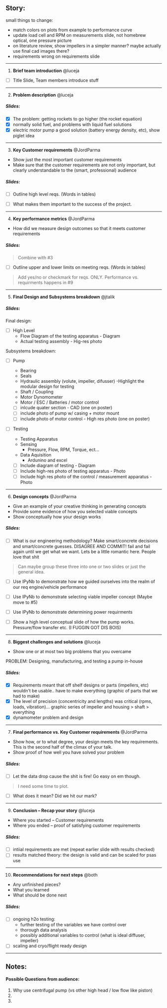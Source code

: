 ## Story: 

small things to change:
 - match colors on plots from example to performance curve
 - update load cell and RPM on measurements slide, not homebrew optical, one pressure picture
 - on literature review, show impellers in a simpler manner? maybe actually use final cad images there?
 - requirements wrong on requirements slide

---

1. **Brief team introduction** @luceja
- [ ] Title Slide, Team members introduce stuff

---

2. **Problem description** @luceja

##### Slides:

- [x] The problem: getting rockets to go higher (the rocket equation)
- [x] normally solid fuel, and problems with liquid fuel solutions
- [x] electric motor pump a good solution (battery energy density, etc), show piglet idea

---

3. **Key Customer requirements** @JordParma

- Show just the most important customer requirements
- Make sure that the customer requirements are not only important, but clearly understandable to the (smart, professional)   audience

##### Slides:

- [ ] Outline high level reqs. (Words in tables)
- [ ] What makes them important to the success of the project. 


---

4. **Key performance metrics** @JordParma

- How did we measure design outcomes so that it meets customer requirements

##### Slides:

> Combine with #3

- [ ] Outline upper and lower limits on meeting reqs. (Words in tables)

> Add yes/no or checkmark for reqs. ONLY. Performance vs. requirments happens in #9

---
5. **Final Design and Subsystems breakdown** @jtalik

##### Slides:

Final design:
- [ ] High Level
	-  Flow Diagram of the testing apparatus - Diagram 
	-  Actual testing assembly - Hig-res photo

Subsystems breakdown:
- [ ] Pump 
	- Bearing
	- Seals 
	- Hydraulic assembly (volute, impeller, difusser)
		-Highlight the modular design for testing
	- Shaft / Coupling
	- Motor Dynomometer
	- Motor / ESC / Batteries / motor control 

	- [ ] inlcude quater section - CAD (one on poster)
	- [ ] include photo of pump w/ casing + motor mount
	- [ ] include photo of motor control - High res photo (one on poster)

- [ ] Testing
	- Testing Apparatus
	- Sensing 
		- Pressure, Flow, RPM, Torque, ect... 
	- Data Aquisition 
		- Ardunino and excel 

	- [ ] Include diagram of testing -  Diagram
	- [ ] Include high-res photo of testing apparatus - Photo
	- [ ] Include high res photo of the control / measurement apparatus - Photo 
---

6. **Design concepts** @JordParma

- Give an example of your creative thinking in generating concepts
- Provide some evidence of how you selected viable concepts
- Show conceptually how your design works

##### Slides:

- [ ] What is our engineering methodology? Make smart/concrete decisions and smart/concrete guesses. DISAGREE AND COMMIT!
      fail and fail again until we get what we want. Lets be a little romantic here. People love that shit

> Can maybe group these three into one or two slides or just the general idea.

- [ ] Use IPyNb to demonstrate how we guided ourselves into the realm of our req engine/vehicle performance
- [ ] Use IPyNb to demonstrate selecting viable impeller concept (Maybe move to #5)
- [ ] Use IPyNb to demonstrate determining power requirments

- [ ] Show a high level conceptual slide of how the pump works. Pressure/flow transfer etc. (I FUGGIN GOT DIS BOIS)
 
---
8. **Biggest challenges and solutions** @luceja
- Show one or at most two big problems that you overcame

PROBLEM: Designing, manufacturing, and testing a pump in-house

##### Slides:

- [x] Requirements meant that off shelf designs or parts (impellers, etc) wouldn't be usable.. have to make everything (graphic of parts that we had to make)
- [x] The level of precision (concentricity and lengths) was critical (rpms, loads, vibration)... graphic series of impeller and housing > shaft > everything
- [x] dynamometer problem and design

---

7. **Final performance vs. Key Customer requirements** @JordParma

- Show how, or to what degree, your design meets the key requirements. This is the second half of the climax of your talk.
- Show proof of how well you have solved your problem

##### Slides:

- [ ] Let the data drop cause the shit is fire! Go easy on em though. 

> I need some time to plot.

- [ ] What does it mean? Did we hit our mark?

---

9. **Conclusion – Recap your story** @luceja

- Where you started – Customer requirements
- Where you ended – proof of satisfying customer requirements

##### Slides:

- [ ] intiial requirements are met (repeat earlier slide with results checked)
- [ ] results matched theory: the design is valid and can be scaled for psas use

---

10. **Recommendations for next steps** @both

- Any unfinished pieces?
- What you learned
- What should be done next

##### Slides:

- [ ] ongoing h2o testing: 
	- further testing of the variables we have control over
	- thorough data analysis
	- possibly additional variables to control (what is ideal diffuser, impeller)
- [ ] scaling and cryo/flight ready design

---


## Notes:

#### Possible Questions from audience:

1. Why use centrifugal pump (vs other high head / low flow like piston)
2. 
3. 

